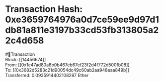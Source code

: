 
Transaction Hash: 0xe3659764976a0d7ce59ee9d97d1db81a811e3197b33cd53fb313805a22c4d658
====================================================================================
  
#💸Transaction  
Block: [[14456674]]  
From: [[0x1c47ad80a8b0b467eb67ef23f2d4f772d500fb08]]  
To: [[0x3682d5283c21d90054dc49c60ab2aa948eaa849b]]  
Transferred: 0.0935914402108297 Ether